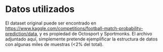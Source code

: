 # Datos utilizados

El dataset original puede ser encontrado en https://www.kaggle.com/competitions/football-match-probability-prediction/data, y es propiedad de Octosport y Sportmonks. El archivo adjuntado aquí, simplemente pretende ejemplificar la estructura de datos con algunas miles de muestras (<2% del total).

